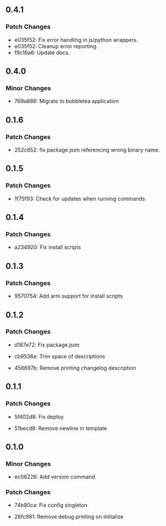 ## 0.4.1

### Patch Changes

- e035f52: Fix error handling in js/python wrappers.
- e035f52: Cleanup error reporting.
- f9c16a6: Update docs.

## 0.4.0

### Minor Changes

- 769a886: Migrate to bubbletea application

## 0.1.6

### Patch Changes

- 252c652: fix package.json referencing wrong binary name.

## 0.1.5

### Patch Changes

- 1f75f93: Check for updates when running commands

## 0.1.4

### Patch Changes

- a234920: Fix install scripts

## 0.1.3

### Patch Changes

- 9570754: Add arm support for install scripts

## 0.1.2

### Patch Changes

- d187e72: Fix package.json
  
- cb9536e: Trim space of descriptions
  
- 456697b: Remove printing changelog description

## 0.1.1

### Patch Changes

- 5f402d8: Fix deploy
  
- 51becd8: Remove newline in template

## 0.1.0

### Minor Changes

- ec06226: Add version command
  
### Patch Changes

- 74b90ca: Fix config singleton
  
- 26fc981: Remove debug printing on initialize